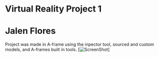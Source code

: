 # Virtual Reality Project 1
# Jalen Flores
Project was made in A-frame using the inpector tool, sourced and custom models, and A-frames built in tools.
[![ScreenShot]()]

